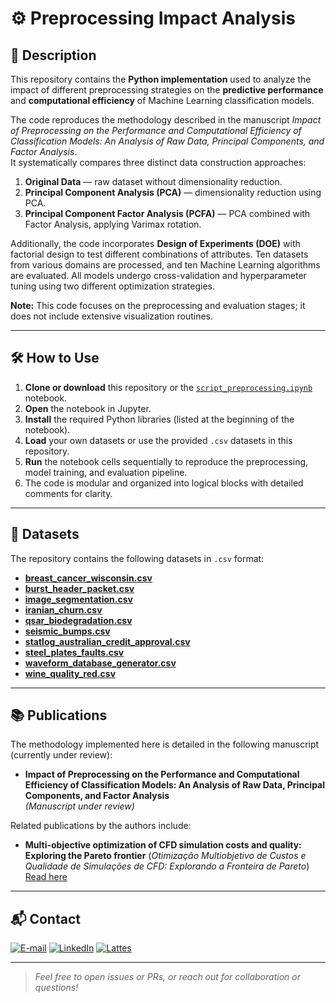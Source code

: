 # ⚙️ Preprocessing Impact Analysis

## 📝 Description

This repository contains the **Python implementation** used to analyze the impact of different preprocessing strategies on the **predictive performance** and **computational efficiency** of Machine Learning classification models.

The code reproduces the methodology described in the manuscript *Impact of Preprocessing on the Performance and Computational Efficiency of Classification Models: An Analysis of Raw Data, Principal Components, and Factor Analysis*.  
It systematically compares three distinct data construction approaches:

1. **Original Data** — raw dataset without dimensionality reduction.  
2. **Principal Component Analysis (PCA)** — dimensionality reduction using PCA.  
3. **Principal Component Factor Analysis (PCFA)** — PCA combined with Factor Analysis, applying Varimax rotation.

Additionally, the code incorporates **Design of Experiments (DOE)** with factorial design to test different combinations of attributes. Ten datasets from various domains are processed, and ten Machine Learning algorithms are evaluated. All models undergo cross-validation and hyperparameter tuning using two different optimization strategies.

**Note:** This code focuses on the preprocessing and evaluation stages; it does not include extensive visualization routines.

---

## 🛠️ How to Use

1. **Clone or download** this repository or the [`script_preprocessing.ipynb`](script_preprocessing.ipynb) notebook.
2. **Open** the notebook in Jupyter.
3. **Install** the required Python libraries (listed at the beginning of the notebook).
4. **Load** your own datasets or use the provided `.csv` datasets in this repository.
5. **Run** the notebook cells sequentially to reproduce the preprocessing, model training, and evaluation pipeline.
6. The code is modular and organized into logical blocks with detailed comments for clarity.

---

## 📂 Datasets

The repository contains the following datasets in `.csv` format:

- [**breast_cancer_wisconsin.csv**](breast_cancer_wisconsin.csv)  
- [**burst_header_packet.csv**](burst_header_packet.csv)  
- [**image_segmentation.csv**](image_segmentation.csv)  
- [**iranian_churn.csv**](iranian_churn.csv)  
- [**qsar_biodegradation.csv**](qsar_biodegradation.csv)  
- [**seismic_bumps.csv**](seismic_bumps.csv)  
- [**statlog_australian_credit_approval.csv**](statlog_australian_credit_approval.csv)  
- [**steel_plates_faults.csv**](steel_plates_faults.csv)  
- [**waveform_database_generator.csv**](waveform_database_generator.csv)  
- [**wine_quality_red.csv**](wine_quality_red.csv)

---

## 📚 Publications

The methodology implemented here is detailed in the following manuscript (currently under review):

- **Impact of Preprocessing on the Performance and Computational Efficiency of Classification Models: An Analysis of Raw Data, Principal Components, and Factor Analysis**  
  *(Manuscript under review)*

Related publications by the authors include:

- **Multi-objective optimization of CFD simulation costs and quality: Exploring the Pareto frontier** (*Otimização Multiobjetivo de Custos e Qualidade de Simulações de CFD: Explorando a Fronteira de Pareto*)  
  [Read here](https://proceedings.science/sbpo/sbpo-2024/trabalhos/otimizacao-multiobjetivo-de-custos-e-qualidade-de-simulacoes-de-cfd-explorando-a?lang=pt-br)

---

## 📬 Contact

<a href="mailto:matheusc_pereira@hotmail.com"><img src="https://img.shields.io/badge/E--mail-0078D4?style=for-the-badge&logo=microsoft-outlook&logoColor=white" alt="E-mail"/></a>
<a href="https://www.linkedin.com/in/matheuscostapereira/"><img src="https://img.shields.io/badge/LinkedIn-0A66C2?style=for-the-badge&logo=linkedin&logoColor=white" alt="LinkedIn"/></a>
<a href="https://lattes.cnpq.br/7025666927284220"><img src="https://img.shields.io/badge/Lattes-4169E1?style=for-the-badge&logoColor=white" alt="Lattes"/></a>

---

> _Feel free to open issues or PRs, or reach out for collaboration or questions!_
